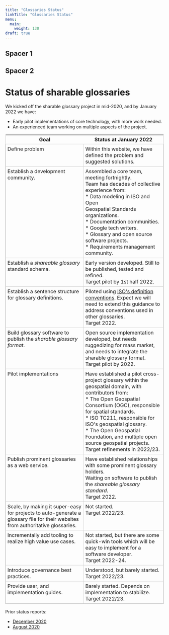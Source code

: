 ```yaml
---
title: "Glossaries Status"
linkTitle: "Glossaries Status"
menu:
  main:
    weight: 130
draft: true
---
```


## Spacer 1

## Spacer 2

# Status of sharable glossaries

We kicked off the sharable glossary project in mid-2020, and by January 2022 we have:

*   Early pilot implementations of core technology, with more work needed.
*   An experienced team working on multiple aspects of the project.

<style>
table {
  border-collapse:collapse;
  border:1px solid #ccc;
}
tbody, tr, td {
  border:inherit;
  border-collapse:inherit;
  vertical-align: text-top;
}
td {
  padding:5px;
}
.style0 {
  border-collapse:collapse;
  border:1px solid #000000
}
</style>
<table>
<thead>
<tr>
<th><strong>Goal</strong></th>
<th><strong>Status at January 2022</strong></th>
</tr>
</thead>
<tbody>
<tr>
<td>Define problem</td>
<td>Within this website, we have defined the problem and suggested solutions.</td>
</tr>
<tr>
<td>Establish a development community.</td>
<td>Assembled a core team, meeting fortnightly.<br>
Team has decades of collective experience from:<br>
* Data modeling in ISO and Open<br>
Geospatial Standards organizations.<br>
* Documentation communities.<br>
* Google tech writers.<br>
* Glossary and open source software projects.<br>
* Requirements management community.</td>
</tr>
<tr>
<td>Establish a <em>shareable glossary</em> standard schema.</td>
<td>Early version developed. Still to be published, tested and refined.<br>
Target pilot by 1st half 2022.</td>
</tr>
<tr>
<td>Establish a sentence structure for glossary definitions.</td>
<td>Piloted using <a href="https://www.iso.org/sites/directives/current/part2/index.xhtml#_idTextAnchor206">ISO's definition conventions</a>. Expect we will need to extend this guidance to address conventions used in other glossaries.<br>
Target 2022.</td>
</tr>
<tr>
<td>Build glossary software to publish the <em>sharable glossary format</em>.</td>
<td>Open source implementation developed, but needs ruggedizing for mass market, and needs to integrate the sharable glossary format.<br>
Target pilot by 2022.</td>
</tr>
<tr>
<td>Pilot implementations</td>
<td>Have established a pilot cross-project glossary within the geospatial domain, with contributors from:<br>
* The Open Geospatial Consortium (OGC), responsible for spatial standards.<br>
* ISO TC211, responsible for ISO's geospatial glossary.<br>
* The Open Geospatial Foundation, and multiple open source geospatial projects.<br>
Target refinements in 2022/23. </td>
</tr>
<tr>
<td>Publish prominent glossaries as a web service.</td>
<td>Have established relationships with some prominent glossary holders.<br>
Waiting on software to publish the <em>shareable glossary standard</em>.<br>
Target 2022.</td>
</tr>
<tr>
<td>Scale, by making it super-easy for projects to auto-generate a glossary file for their websites from authoritative glossaries.</td>
<td>Not started.<br>
Target 2022/23.</td>
</tr>
<tr>
<td>Incrementally add tooling to realize high value use cases.</td>
<td>Not started, but there are some quick-win tools which will be easy to implement for a software developer.<br>
Target 2022-24.</td>
</tr>
<tr>
<td>Introduce governance best practices.</td>
<td>Understood, but barely started.<br>
Target 2022/23.</td>
</tr>
<tr>
<td>Provide user, and implementation guides.</td>
<td>Barely started. Depends on implementation to stabilize.<br>
Target 2022/23.</td>
</tr>
</tbody>
</table>

Prior status reports:

*   [December 2020](http://cameronshorter.blogspot.com/2020/12/halfway-status-glossary-pilot.html)
*   [August 2020](http://cameronshorter.blogspot.com/2020/12/halfway-status-glossary-pilot.html)